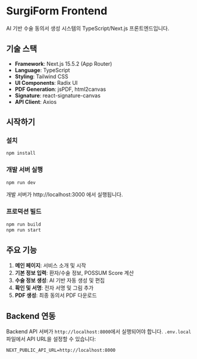 # SurgiForm Frontend

AI 기반 수술 동의서 생성 시스템의 TypeScript/Next.js 프론트엔드입니다.

## 기술 스택

- **Framework**: Next.js 15.5.2 (App Router)
- **Language**: TypeScript
- **Styling**: Tailwind CSS
- **UI Components**: Radix UI
- **PDF Generation**: jsPDF, html2canvas
- **Signature**: react-signature-canvas
- **API Client**: Axios

## 시작하기

### 설치

```bash
npm install
```

### 개발 서버 실행

```bash
npm run dev
```

개발 서버가 http://localhost:3000 에서 실행됩니다.

### 프로덕션 빌드

```bash
npm run build
npm run start
```

## 주요 기능

1. **메인 페이지**: 서비스 소개 및 시작
2. **기본 정보 입력**: 환자/수술 정보, POSSUM Score 계산
3. **수술 정보 생성**: AI 기반 자동 생성 및 편집
4. **확인 및 서명**: 전자 서명 및 그림 추가
5. **PDF 생성**: 최종 동의서 PDF 다운로드

## Backend 연동

Backend API 서버가 `http://localhost:8000`에서 실행되어야 합니다.
`.env.local` 파일에서 API URL을 설정할 수 있습니다:

```
NEXT_PUBLIC_API_URL=http://localhost:8000
```
